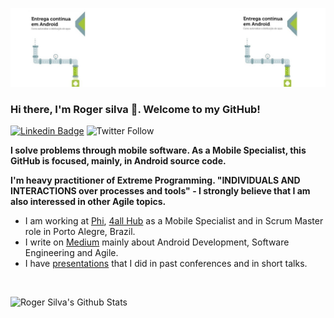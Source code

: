 ![Cover](https://github.com/orogersilva/orogersilva/blob/master/images/mybook.jpg)

### Hi there, I'm Roger silva 👋. Welcome to my GitHub!

[![Linkedin Badge](https://img.shields.io/badge/-Add&nbsp;Me-blue?style=flat-square&logo=Linkedin&logoColor=white&link=https://www.linkedin.com/in/orogersilva/)](https://www.linkedin.com/in/orogersilva/)
![Twitter Follow](https://img.shields.io/twitter/follow/orogersilva?&style=social)

**I solve problems through mobile software. As a Mobile Specialist, this GitHub is focused, mainly, in Android source code.** 

**I'm heavy practitioner of Extreme Programming. "INDIVIDUALS AND INTERACTIONS over processes and tools" - I strongly believe that I am also interessed in other Agile topics.**

* I am working at [Phi](https://www.linkedin.com/company/somosaphi/), [4all Hub](https://www.linkedin.com/company/4all/) as a Mobile Specialist and in Scrum Master role in Porto Alegre, Brazil.
* I write on [Medium](https://medium.com/@orogersilva) mainly about Android Development, Software Engineering and Agile.
* I have [presentations](https://speakerdeck.com/orogersilva) that I did in past conferences and in short talks.

<br />

![Roger Silva's Github Stats](https://github-readme-stats.vercel.app/api?username=orogersilva&count_private=true)